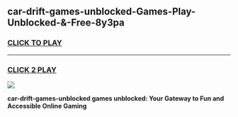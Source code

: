 
## car-drift-games-unblocked-Games-Play-Unblocked-&-Free-8y3pa
<h3>
<a href="https://premium76.site?title=car-drift-games-unblocked&ref=24A">CLICK TO PLAY</a></h3>
<hr>

<h3>
<a href="https://premium76.site?title=car-drift-games-unblocked&ref=24A">CLICK 2 PLAY</a>
  
</h3>

<a href="https://premium76.site?title=car-drift-games-unblocked&ref=24A"><img src="https://clearcache.store/games.png"></a>


**car-drift-games-unblocked games unblocked: Your Gateway to Fun and Accessible Online Gaming**
